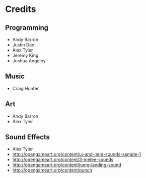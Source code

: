 # Credits

## Programming
* Andy Barron
* Justin Dao
* Alex Tyler
* Jeremy King
* Joshua Angeley

## Music
* Craig Hunter

## Art
* Andy Barron
* Alex Tyler

## Sound Effects
* Alex Tyler
* http://opengameart.org/content/ui-and-item-sounds-sample-1
* http://opengameart.org/content/3-melee-sounds
* http://opengameart.org/content/jump-landing-sound
* http://opengameart.org/content/punch